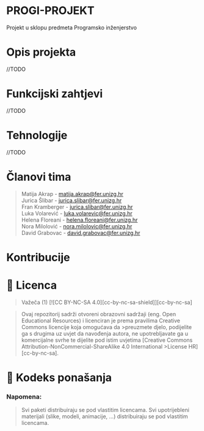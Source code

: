 # PROGI-PROJEKT
Projekt u sklopu predmeta Programsko inženjerstvo

# Opis projekta
//TODO

# Funkcijski zahtjevi
//TODO

# Tehnologije
//TODO

# Članovi tima
>  Matija Akrap - matija.akrap@fer.unizg.hr   
>  Jurica Šlibar - jurica.slibar@fer.unizg.hr  
>  Fran Kramberger - jurica.slibar@fer.unizg.hr  
>  Luka Volarević - luka.volarevic@fer.unizg.hr  
>  Helena Floreani - helena.floreani@fer.unizg.hr  
>  Nora Milolović - nora.milolovic@fer.unizg.hr  
>  David Grabovac - david.grabovac@fer.unizg.hr  
# Kontribucije

# 📝 Licenca
> Važeča (1)
>[![CC BY-NC-SA 4.0][cc-by-nc-sa-shield]][cc-by-nc-sa]

>Ovaj repozitorij sadrži otvoreni obrazovni sadržaji (eng. Open Educational Resources)  i licenciran je prema pravilima Creative Commons licencije koja omogućava da >preuzmete djelo, podijelite ga s drugima uz 
>uvjet da navođenja autora, ne upotrebljavate ga u komercijalne svrhe te dijelite pod istim uvjetima [Creative Commons Attribution-NonCommercial-ShareAlike 4.0 International >License HR][cc-by-nc-sa].

# 📝 Kodeks ponašanja

### Napomena:
>
> Svi paketi distribuiraju se pod vlastitim licencama.
> Svi upotrijebleni materijali  (slike, modeli, animacije, ...) distribuiraju se pod vlastitim licencama.
